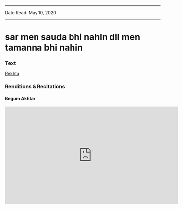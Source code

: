 ***
Date Read: May 10, 2020
***

# sar men sauda bhi nahin dil men tamanna bhi nahin 

### Text
[Rekhta](https://www.rekhta.org/ghazals/sar-men-saudaa-bhii-nahiin-dil-men-tamannaa-bhii-nahiin-firaq-gorakhpuri-ghazals?lang=ur)

### Renditions & Recitations

#### Begum Akhtar

<iframe width="560" height="315" src="https://www.youtube.com/embed/YtjBZHH36PA" title="YouTube video player" frameborder="0" allow="accelerometer; autoplay; clipboard-write; encrypted-media; gyroscope; picture-in-picture" allowfullscreen></iframe>

